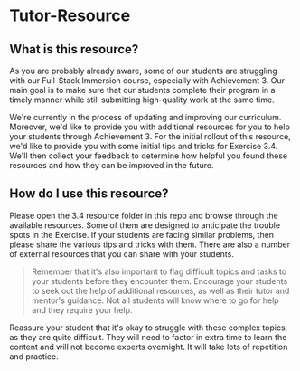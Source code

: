# Tutor-Resource

## What is this resource? 

As you are probably already aware, some of our students are struggling with our Full-Stack Immersion course, especially with Achievement 3. Our main goal is to make sure that our students complete their program in a timely manner while still submitting high-quality work at the same time.  

We're currently in the process of updating and improving our curriculum. Moreover, we'd like to provide you with additional resources for you to help your students through Achievement 3. For the initial rollout of this resource, we'd like to provide you with some initial tips and tricks for Exercise 3.4. We'll then collect your feedback to determine how helpful you found these resources and how they can be improved in the future. 

## How do I use this resource?  

Please open the 3.4 resource folder in this repo and browse through the available resources. Some of them are designed to anticipate the trouble spots in the Exercise. If your students are facing similar problems, then please share the various tips and tricks with them. There are also a number of external resources that you can share with your students. 

>Remember that it's also important to flag difficult topics and tasks to your students before they encounter them. Encourage your students to seek out the help of additional resources, as well as their tutor and mentor's guidance. Not all students will know where to go for help and they require your help. 

Reassure your student that it's okay to struggle with these complex topics, as they are quite difficult. They will need to factor in extra time to learn the content and will not become experts overnight. It will take lots of repetition and practice. 





